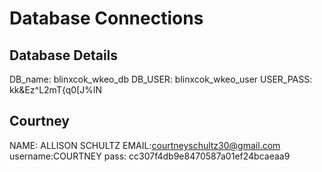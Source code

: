 # Database Connections

## Database Details

DB_name: blinxcok_wkeo_db
DB_USER: blinxcok_wkeo_user
USER_PASS: kk&Ez^L2mT{q0[J%lN

## Courtney

NAME: ALLISON SCHULTZ
EMAIL:courtneyschultz30@gmail.com
username:COURTNEY
pass: cc307f4db9e8470587a01ef24bcaeaa9

